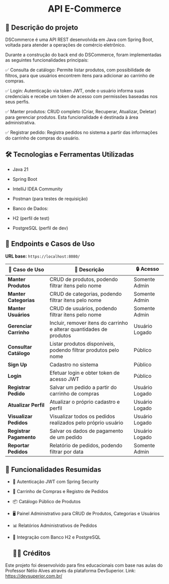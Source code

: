 <h1 align="center"> API E-Commerce </h1>

<h2> 📖 Descrição do projeto </h2>

DSCommerce é uma API REST desenvolvida em Java com Spring Boot, voltada para atender a operações de comércio eletrônico.

Durante a construção do back end do DSCommerce, foram implementadas as seguintes funcionalidades principais:

✅ Consulta de catálogo: Permite listar produtos, com possibilidade de filtros, para que usuários encontrem itens para adicionar ao carrinho de compras.

✅ Login: Autenticação via token JWT, onde o usuário informa suas credenciais e recebe um token de acesso com permissões baseadas nos seus perfis.

✅ Manter produtos: CRUD completo (Criar, Recuperar, Atualizar, Deletar) para gerenciar produtos. Esta funcionalidade é destinada à área administrativa.

✅ Registrar pedido: Registra pedidos no sistema a partir das informações do carrinho de compras do usuário.


<h2> 🛠️ Tecnologias e Ferramentas Utilizadas </h2>

 * Java 21

* Spring Boot

* IntelliJ IDEA Community

* Postman (para testes de requisição)

- Banco de Dados:

* H2 (perfil de test)

* PostgreSQL (perfil de dev)

<h2> 📌 Endpoints e Casos de Uso </h2>

**URL base:** `https://localhost:8080/`

| 📝 Caso de Uso          | 📄 Descrição                                                                 | 🔒 Acesso           |
|--------------------------|------------------------------------------------------------------------------|---------------------|
| **Manter Produtos**      | CRUD de produtos, podendo filtrar itens pelo nome                            | Somente Admin       |
| **Manter Categorias**    | CRUD de categorias, podendo filtrar itens pelo nome                          | Somente Admin       |
| **Manter Usuários**      | CRUD de usuários, podendo filtrar itens pelo nome                             | Somente Admin       |
| **Gerenciar Carrinho**   | Incluir, remover itens do carrinho e alterar quantidades de produtos          | Usuário Logado      |
| **Consultar Catálogo**   | Listar produtos disponíveis, podendo filtrar produtos pelo nome               | Público              |
| **Sign Up**              | Cadastro no sistema                                                          | Público              |
| **Login**                | Efetuar login e obter token de acesso JWT                                    | Público              |
| **Registrar Pedido**     | Salvar um pedido a partir do carrinho de compras                             | Usuário Logado      |
| **Atualizar Perfil**     | Atualizar o próprio cadastro e perfil                                        | Usuário Logado      |
| **Visualizar Pedidos**   | Visualizar todos os pedidos realizados pelo próprio usuário                  | Usuário Logado      |
| **Registrar Pagamento**  | Salvar os dados de pagamento de um pedido                                    | Usuário Logado      |
| **Reportar Pedidos**     | Relatório de pedidos, podendo filtrar por data                               | Somente Admin       |


<h2> 🚀 Funcionalidades Resumidas </h2>

* 🔐 Autenticação JWT com Spring Security

* 🛒 Carrinho de Compras e Registro de Pedidos

* 📦 Catálogo Público de Produtos

* 🖥️ Painel Administrativo para CRUD de Produtos, Categorias e Usuários

* 📊 Relatórios Administrativos de Pedidos

* 🧾 Integração com Banco H2 e PostgreSQL

  <h2> 👨‍🏫 Créditos </h2>

Este projeto foi desenvolvido para fins educacionais com base nas aulas do Professor Nélio Alves através da plataforma DevSuperior.
Link: https://devsuperior.com.br/
